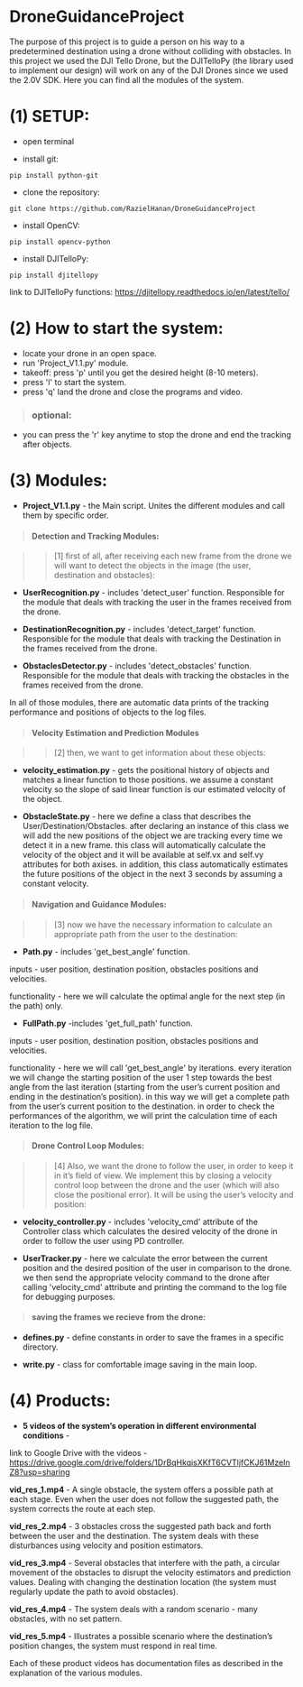 # DroneGuidanceProject
The purpose of this project is to guide a person on his way to a predetermined destination using a drone without colliding with obstacles. In this project we used the DJI Tello Drone, but the DJITelloPy (the library used to implement our design) will work on any of the DJI Drones since we used the 2.0V SDK.
Here you can find all the modules of the system.

# (1) SETUP:
* open terminal

* install git:

`pip install python-git`

* clone the repository:

`git clone https://github.com/RazielHanan/DroneGuidanceProject`

* install OpenCV:

`pip install opencv-python`

* install DJITelloPy:

`pip install djitellopy`

link to DJITelloPy functions: https://djitellopy.readthedocs.io/en/latest/tello/

# (2) How to start the system:
* locate your drone in an open space. 
* run 'Project_V1.1.py' module.
* takeoff: press 'p' until you get the desired height (8-10 meters).
* press 'l' to start the system.
* press 'q' land the drone and close the programs and video.
> ### optional:
* you can press the 'r' key anytime to stop the drone and end the tracking after objects.

# (3) Modules:

* **Project_V1.1.py** - the Main script. Unites the different modules and call them by specific order.

> #### **Detection and Tracking Modules:**

>> [1] first of all, after receiving each new frame from the drone we will want to detect the objects in the image (the user, destination and obstacles):

* **UserRecognition.py** - includes 'detect_user' function. Responsible for the module that deals with tracking the user in the frames received from the drone.

* **DestinationRecognition.py** - includes 'detect_target' function. Responsible for the module that deals with tracking the Destination in the frames received from the drone.

* **ObstaclesDetector.py** - includes 'detect_obstacles' function. Responsible for the module that deals with tracking the obstacles in the frames received from the drone.

In all of those modules, there are automatic data prints of the tracking performance and positions of objects to the log files.

> #### **Velocity Estimation and Prediction Modules**

>> [2] then, we want to get information about these objects:

* **velocity_estimation.py** - gets the positional history of objects and matches a linear function to those positions. we assume a constant velocity so the slope of said linear function is our estimated velocity of the object.

* **ObstacleState.py** - here we define a class that describes the User/Destination/Obstacles. after declaring an instance of this class we will add the new positions of the object we are tracking every time we detect it in a new frame. this class will automatically calculate the velocity of the object and it will be available at self.vx and self.vy attributes for both axises. in addition, this class automatically estimates the future positions of the object in the next 3 seconds by assuming a constant velocity.

> #### **Navigation and Guidance Modules:**

>> [3] now we have the necessary information to calculate an appropriate path from the user to the destination:

* **Path.py** - includes 'get_best_angle' function.

inputs - user position, destination position, obstacles positions and velocities.

functionality - here we will calculate the optimal angle for the next step (in the path) only.

* **FullPath.py** -includes 'get_full_path' function.

inputs - user position, destination position, obstacles positions and velocities.

functionality - here we will call 'get_best_angle' by iterations. every iteration we will change the starting position of the user 1 step towards the best angle from the last iteration (starting from the user’s current position and ending in the destination’s position). in this way we will get a complete path from the user’s current position to the destination. in order to check the performances of the algorithm, we will print the calculation time of each iteration to the log file.

> #### **Drone Control Loop Modules:**

>> [4] Also, we want the drone to follow the user, in order to keep it in it’s field of view. We implement this by closing a velocity control loop between the drone and the user (which will also close the positional error). It will be using the user’s velocity and position:

* **velocity_controller.py** - includes 'velocity_cmd' attribute of the Controller class which calculates the desired velocity of the drone in order to follow the user using PD controller.

* **UserTracker.py** - here we calculate the error between the current position and the desired position of the user in comparison to the drone. we then send the appropriate velocity command to the drone after calling 'velocity_cmd' attribute and printing the command to the log file for debugging purposes.

> #### **saving the frames we recieve from the drone:**

* **defines.py** - define constants in order to save the frames in a specific directory.

* **write.py** - class for comfortable image saving in the main loop.

# (4) Products:

* **5 videos of the system’s operation in different environmental conditions** - 

link to Google Drive with the videos - https://drive.google.com/drive/folders/1DrBqHkqisXKfT6CVTljfCKJ61MzeInZ8?usp=sharing

**vid_res_1.mp4** - A single obstacle, the system offers a possible path at each stage. Even when the user does not follow the suggested path, the system corrects the route at each step.

**vid_res_2.mp4** - 3 obstacles cross the suggested path back and forth between the user and the destination. The system deals with these disturbances using velocity and position estimators.

**vid_res_3.mp4** - Several obstacles that interfere with the path, a circular movement of the obstacles to disrupt the velocity estimators and prediction values. Dealing with changing the destination location (the system must regularly update the path to avoid obstacles).

**vid_res_4.mp4** - The system deals with a random scenario - many obstacles, with no set pattern.

**vid_res_5.mp4** - Illustrates a possible scenario where the destination’s position changes, the system must respond in real time.

Each of these product videos has documentation files as described in the explanation of the various modules.


